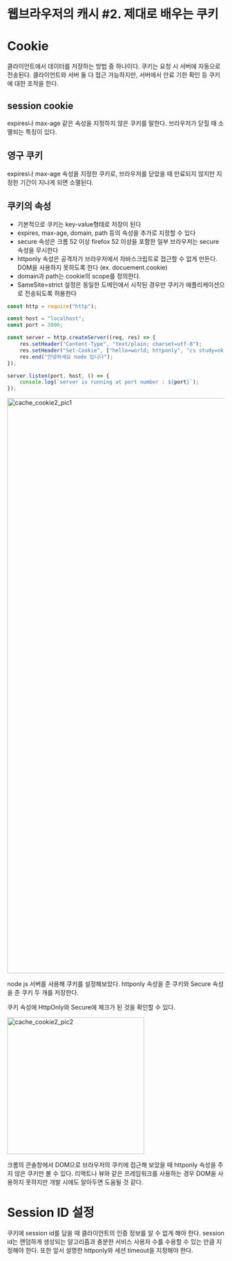 # 웹브라우저의 캐시 #2. 제대로 배우는 쿠키

# Cookie

클라이언트에서 데이터를 저장하는 방법 중 하나이다. 쿠키는 요청 시 서버에 자동으로 전송된다. 클라이언트와 서버 둘 다 접근 가능하지만, 서버에서 만료 기한 확인 등 쿠키에 대한 조작을 한다.

## session cookie

expires나 max-age 같은 속성을 지정하지 않은 쿠키를 말한다. 브라우저가 닫힐 때 소멸되는 특징이 있다.

## 영구 쿠키

expires나 max-age 속성을 지정한 쿠키로, 브라우저를 닫았을 때 만료되지 않지만 지정한 기간이 지나게 되면 소멸된다.

## 쿠키의 속성

-   기본적으로 쿠키는 key-value형태로 저장이 된다
-   expires, max-age, domain, path 등의 속성을 추가로 지정할 수 있다
-   secure 속성은 크롬 52 이상 firefox 52 이상을 포함한 일부 브라우저는 secure 속성을 무시한다
-   httponly 속성은 공격자가 브라우저에서 자바스크립트로 접근할 수 없게 만든다. DOM을 사용하지 못하도록 한다 (ex. docuement.cookie)
-   domain과 path는 cookie의 scope를 정의한다.
-   SameSite=strict 설정은 동일한 도메인에서 시작된 경우만 쿠키가 애플리케이션으로 전송되도록 허용한다

```jsx
const http = require("http");

const host = "localhost";
const port = 3000;

const server = http.createServer((req, res) => {
    res.setHeader("Content-Type", "text/plain; charset=utf-8");
    res.setHeader("Set-Cookie", ["hello=world; httponly", "cs study=ok; Secure"]);
    res.end("안녕하세요 node 입니다");
});

server.listen(port, host, () => {
    console.log(`server is running at port number : ${port}`);
});
```

<img width="1332" alt="cache_cookie2_pic1" src="https://user-images.githubusercontent.com/47595515/209815673-6d4e12f1-638c-4862-b7f4-3c0e657fde2f.png">

node js 서버를 사용해 쿠키를 설정해보았다. httponly 속성을 준 쿠키와 Secure 속성을 준 쿠키 두 개를 저장한다.

쿠키 속성에 HttpOnly와 Secure에 체크가 된 것을 확인할 수 있다.

<img width="317" alt="cache_cookie2_pic2" src="https://user-images.githubusercontent.com/47595515/209815675-fe680d74-9e94-40d4-88a5-49c9ec5983ae.png">

크롬의 콘솔창에서 DOM으로 브라우저의 쿠키에 접근해 보았을 때 httponly 속성을 주지 않은 쿠키만 볼 수 있다. 리액트나 뷰와 같은 프레임워크를 사용하는 경우 DOM을 사용하지 못하지만 개발 시에도 알아두면 도움될 것 같다.

# Session ID 설정

쿠키에 session id를 담을 때 클라이언트의 인증 정보를 알 수 없게 해야 한다. session id는 랜덤하게 생성되는 알고리즘과 충분한 서비스 사용자 수를 수용할 수 있는 만큼 지정해야 한다. 또한 앞서 설명한 httponly와 세션 timeout을 지정해야 한다.

